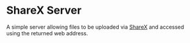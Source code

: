 # ShareX Server

A simple server allowing files to be uploaded via [ShareX](https://sharex.github.io/) and accessed using the returned web address.